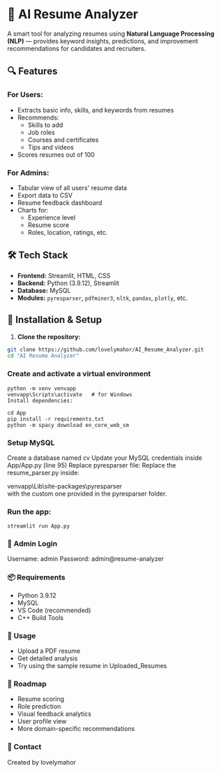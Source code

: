 # 💼 AI Resume Analyzer

A smart tool for analyzing resumes using **Natural Language Processing (NLP)** — provides keyword insights, predictions, and improvement recommendations for candidates and recruiters.

## 🔍 Features

### For Users:
- Extracts basic info, skills, and keywords from resumes
- Recommends:
  - Skills to add
  - Job roles
  - Courses and certificates
  - Tips and videos
- Scores resumes out of 100

### For Admins:
- Tabular view of all users' resume data
- Export data to CSV
- Resume feedback dashboard
- Charts for:
  - Experience level
  - Resume score
  - Roles, location, ratings, etc.

## 🛠 Tech Stack

- **Frontend:** Streamlit, HTML, CSS
- **Backend:** Python (3.9.12), Streamlit
- **Database:** MySQL
- **Modules:** `pyresparser`, `pdfminer3`, `nltk`, `pandas`, `plotly`, etc.

## 🧪 Installation & Setup

1. **Clone the repository:**

```bash
git clone https://github.com/lovelymahor/AI_Resume_Analyzer.git
cd "AI Resume Analyzer"
```

### Create and activate a virtual environment
```base
python -m venv venvapp
venvapp\Scripts\activate   # for Windows
Install dependencies:
```
```base
cd App
pip install -r requirements.txt
python -m spacy download en_core_web_sm
```

### Setup MySQL

Create a database named cv
Update your MySQL credentials inside App/App.py (line 95)
Replace pyresparser file:
Replace the resume_parser.py inside:


venvapp\Lib\site-packages\pyresparser\
with the custom one provided in the pyresparser folder.

### Run the app:

```base
streamlit run App.py
```
### 🔐 Admin Login

Username: admin
Password: admin@resume-analyzer

### 📦 Requirements

- Python 3.9.12
- MySQL
- VS Code (recommended)
- C++ Build Tools

### 🧠 Usage
- Upload a PDF resume
- Get detailed analysis
- Try using the sample resume in Uploaded_Resumes

### 🎯 Roadmap
- Resume scoring
- Role prediction
- Visual feedback analytics
- User profile view
- More domain-specific recommendations

### 📧 Contact
Created by lovelymahor
